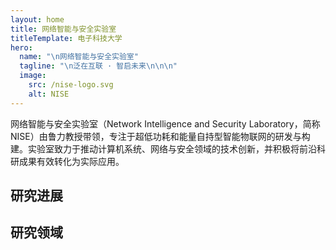 ```yaml
---
layout: home
title: 网络智能与安全实验室
titleTemplate: 电子科技大学
hero:
  name: "\n网络智能与安全实验室"
  tagline: "\n泛在互联 · 智启未来\n\n\n"
  image: 
    src: /nise-logo.svg
    alt: NISE
---
```


网络智能与安全实验室（Network Intelligence and Security Laboratory，简称NISE）由鲁力教授带领，专注于超低功耗和能量自持型智能物联网的研发与构建。实验室致力于推动计算机系统、网络与安全领域的技术创新，并积极将前沿科研成果有效转化为实际应用。

## 研究进展

## 研究领域
